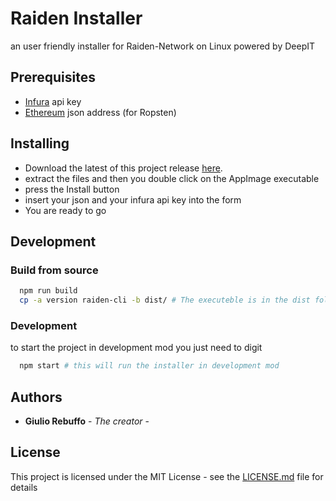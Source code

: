 # Raiden Installer
an user friendly installer for Raiden-Network on Linux powered by DeepIT

## Prerequisites

  * [Infura](https://www.google.com) api key
  * [Ethereum](https://github.com/ethereum/go-ethereum/wiki/geth) json address (for Ropsten)

## Installing

* Download the latest of this project release [here](https://github.com/Giulio2002/Raiden-Installer/releases).
* extract the files and then you double click on the AppImage executable
* press the Install button
* insert your json and your infura api key into the form
* You are ready to go

## Development

### Build from source
``` sh
  npm run build
  cp -a version raiden-cli -b dist/ # The executeble is in the dist folder
```
### Development
to start the project in development mod you just need to digit
``` sh
  npm start # this will run the installer in development mod
```
## Authors

* **Giulio Rebuffo** - *The creator* -

## License

This project is licensed under the MIT License - see the [LICENSE.md](LICENSE.md) file for details
